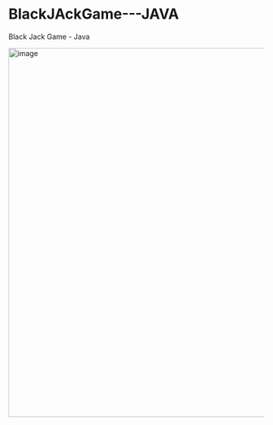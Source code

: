 # BlackJAckGame---JAVA
Black Jack Game - Java

<img width="738" height="728" alt="image" src="https://github.com/user-attachments/assets/f0414a1d-2e36-4bba-839f-3e0cd99a242d" />
